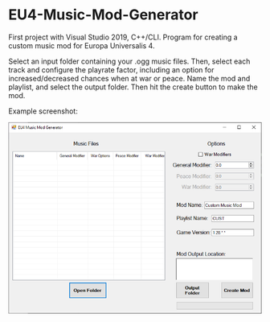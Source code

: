 # EU4-Music-Mod-Generator
First project with Visual Studio 2019, C++/CLI. Program for creating a custom music mod for Europa Universalis 4.

Select an input folder containing your .ogg music files.
Then, select each track and configure the playrate factor, including an option for increased/decreased chances when at war or peace.
Name the mod and playlist, and select the output folder. Then hit the create button to make the mod.

Example screenshot:

![screenshot](https://github.com/GH-Edifire/EU4-Music-Mod-Generator/blob/master/screenshot.png)
